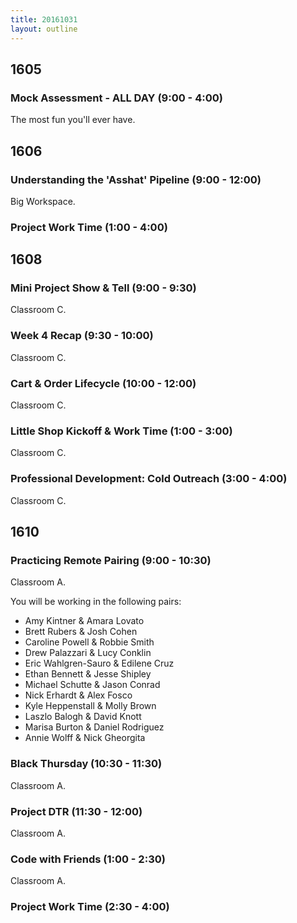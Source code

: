 ```yaml
---
title: 20161031
layout: outline
---
```


## 1605

### Mock Assessment - ALL DAY (9:00 - 4:00)

The most fun you'll ever have.


## 1606

### Understanding the 'Asshat' Pipeline (9:00 - 12:00)

Big Workspace.

### Project Work Time (1:00 - 4:00)


## 1608

### Mini Project Show & Tell (9:00 - 9:30)

Classroom C.

### Week 4 Recap (9:30 - 10:00)

Classroom C.

### Cart & Order Lifecycle (10:00 - 12:00)

Classroom C.

### Little Shop Kickoff & Work Time (1:00 - 3:00)

Classroom C.

### Professional Development: Cold Outreach (3:00 - 4:00)

Classroom C.


## 1610

### Practicing Remote Pairing (9:00 - 10:30)

Classroom A.

You will be working in the following pairs:

* Amy Kintner & Amara Lovato
* Brett Rubers & Josh Cohen
* Caroline Powell & Robbie Smith
* Drew Palazzari & Lucy Conklin
* Eric Wahlgren-Sauro & Edilene Cruz
* Ethan Bennett & Jesse Shipley
* Michael Schutte & Jason Conrad
* Nick Erhardt & Alex Fosco
* Kyle Heppenstall & Molly Brown
* Laszlo Balogh & David Knott
* Marisa Burton & Daniel Rodriguez
* Annie Wolff & Nick Gheorgita

### Black Thursday (10:30 - 11:30)

Classroom A.

### Project DTR (11:30 - 12:00)

Classroom A.

### Code with Friends (1:00 - 2:30)

Classroom A.

### Project Work Time (2:30 - 4:00)
